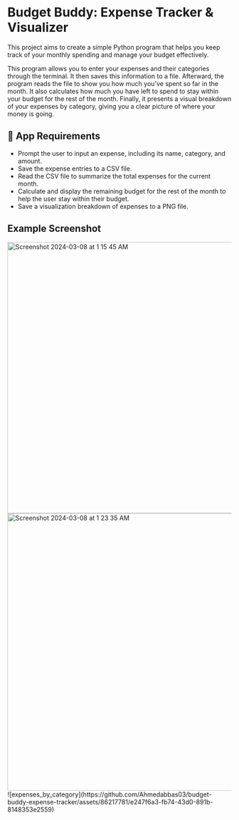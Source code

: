 # Budget Buddy: Expense Tracker & Visualizer

This project aims to create a simple Python program that helps you keep track of your monthly spending and manage your budget effectively.

This program allows you to enter your expenses and their categories through the terminal. It then saves this information to a file. Afterward, the program reads the file to show you how much you've spent so far in the month. It also calculates how much you have left to spend to stay within your budget for the rest of the month. Finally, it presents a visual breakdown of your expenses by category, giving you a clear picture of where your money is going.

## 🎯 App Requirements
- Prompt the user to input an expense, including its name, category, and amount.
- Save the expense entries to a CSV file.
- Read the CSV file to summarize the total expenses for the current month.
- Calculate and display the remaining budget for the rest of the month to help the user stay within their budget.
- Save a visualization breakdown of expenses to a PNG file.

## Example Screenshot

<img width="610" alt="Screenshot 2024-03-08 at 1 15 45 AM" src="https://github.com/Ahmedabbas03/budget-buddy-expense-tracker/assets/86217781/fece6941-6d7c-4236-98b8-527f7561f586">
<img width="624![Uploading Screenshot 2024-03-08 at 1.15.45 AM.png…]()
" alt="Screenshot 2024-03-08 at 1 23 35 AM" src="https://github.com/Ahmedabbas03/budget-buddy-expense-tracker/assets/86217781/7ca622d7-9add-4ff9-b2c4-f1f9ded16656">
![expenses_by_category](https://github.com/Ahmedabbas03/budget-buddy-expense-tracker/assets/86217781/e247f6a3-fb74-43d0-891b-8148353e2559)
